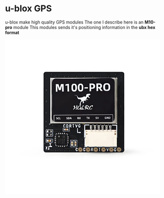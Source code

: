 # u-blox GPS
u-blox make high quality GPS modules
The one I describe here is an **M10-pro** module
This modules sends it's positioning information in the **ubx hex format**

![M10-pro GPS module.](ubloxM10pro.jpg.webp)
